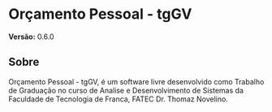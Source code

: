 Orçamento Pessoal - tgGV
========================

**Versão:** 0.6.0

Sobre
-----

Orçamento Pessoal - tgGV, é um software livre desenvolvido como Trabalho de Graduação no curso de Analise e Desenvolvimento de Sistemas da Faculdade de Tecnologia de Franca, FATEC Dr. Thomaz Novelino.
